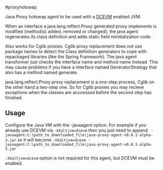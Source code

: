 #proxyhotswap

Java Proxy hotswap agent to be used with a <a href="https://github.com/dcevm/dcevm">DCEVM</a> enabled JVM.

When an interface a java.lang.reflect.Proxy generated proxy implements is modified (method(s) added, removed or changed), the java agent regenerates its class definition and adds static field reinitialization code. 

Also works for Cglib proxies. Cglib proxy replacement does not use package names to detect the Class definition generators to cope with repackaged libraries (like the Spring Framework). The java agent transformer just checks the interface name and method name instead. This may cause problems if you have a interface named GeneratorStrategy that also has a method named generate. 

java.lang.reflect.Proxy proxy replacement is a one-step process, Cglib on the other hand a two-step one. So for Cglib proxies you may recieve exceptions when the classes are acccessed before the second step has finished. 


## Usage
Configure the Java VM with the -javaagent option.
For example if you already use DCEVM via `-XXaltjvm=dcevm` then you just need to append 
` -javaagent:C:\path_to_downloaded_file\java-proxy-agent-v0.0.1-alpha-3.jar`
so it will become
`-XXaltjvm=dcevm -javaagent:C:\path_to_downloaded_file\java-proxy-agent-v0.0.1-alpha-3.jar`

`-XXaltjvm=dcevm` option is not required for this agent, but DCEVM must be enabled.
